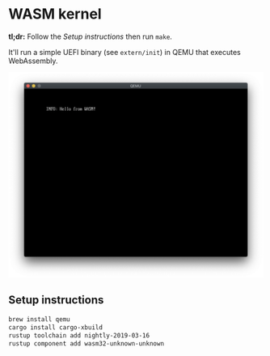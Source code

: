 # WASM kernel

**tl;dr:** Follow the _Setup instructions_ then run `make`. 

It'll run a simple UEFI binary (see `extern/init`) in QEMU that executes WebAssembly.

![Screenshot](doc/images/screenshot.png)

## Setup instructions

```
brew install qemu
cargo install cargo-xbuild
rustup toolchain add nightly-2019-03-16
rustup component add wasm32-unknown-unknown
```
